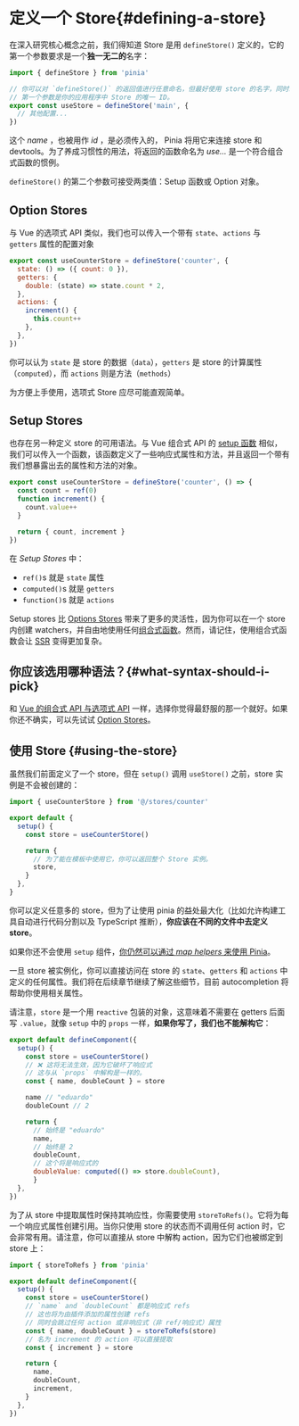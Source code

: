 # 定义一个 Store{#defining-a-store}

<VueSchoolLink
  href="https://vueschool.io/lessons/define-your-first-pinia-store"
  title="Learn how to define and use stores in Pinia"
/>

在深入研究核心概念之前，我们得知道 Store 是用 `defineStore()` 定义的，它的第一个参数要求是一个**独一无二的**名字：

```js
import { defineStore } from 'pinia'

// 你可以对 `defineStore()` 的返回值进行任意命名，但最好使用 store 的名字，同时以 `use` 开头且以 `Store` 结尾。（比如 `useUserStore`，`useCartStore`，`useProductStore`）
// 第一个参数是你的应用程序中 Store 的唯一 ID。
export const useStore = defineStore('main', {
  // 其他配置...
})
```

这个 _name_ ，也被用作 _id_ ，是必须传入的， Pinia 将用它来连接 store 和 devtools。为了养成习惯性的用法，将返回的函数命名为 _use..._ 是一个符合组合式函数的惯例。

`defineStore()` 的第二个参数可接受两类值：Setup 函数或 Option 对象。

## Option Stores

与 Vue 的选项式 API 类似，我们也可以传入一个带有 `state`、`actions` 与 `getters` 属性的配置对象

```js {2-10}
export const useCounterStore = defineStore('counter', {
  state: () => ({ count: 0 }),
  getters: {
    double: (state) => state.count * 2,
  },
  actions: {
    increment() {
      this.count++
    },
  },
})
```

你可以认为 `state` 是 store 的数据（`data`），`getters` 是 store 的计算属性（`computed`），而 `actions` 则是方法（`methods`）

为方便上手使用，选项式 Store 应尽可能直观简单。

## Setup Stores

也存在另一种定义 store 的可用语法。与 Vue 组合式 API 的 [setup 函数](https://vuejs.org/api/composition-api-setup.html) 相似，我们可以传入一个函数，该函数定义了一些响应式属性和方法，并且返回一个带有我们想暴露出去的属性和方法的对象。

```js
export const useCounterStore = defineStore('counter', () => {
  const count = ref(0)
  function increment() {
    count.value++
  }

  return { count, increment }
})
```

在 _Setup Stores_ 中：

- `ref()`s 就是 `state` 属性
- `computed()`s 就是 `getters`
- `function()`s 就是 `actions`

Setup stores 比 [Options Stores](#option-stores) 带来了更多的灵活性，因为你可以在一个 store 内创建 watchers，并自由地使用任何[组合式函数](https://vuejs.org/guide/reusability/composables.html#composables)。然而，请记住，使用组合式函数会让 [SSR](../cookbook/composables.md) 变得更加复杂。

## 你应该选用哪种语法？{#what-syntax-should-i-pick}

和 [Vue 的组合式 API 与选项式 API](https://vuejs.org/guide/introduction.html#which-to-choose) 一样，选择你觉得最舒服的那一个就好。如果你还不确实，可以先试试 [Option Stores](#option-stores)。
## 使用 Store {#using-the-store}

虽然我们前面定义了一个 store，但在 `setup()` 调用 `useStore()` 之前，store 实例是不会被创建的：

```js
import { useCounterStore } from '@/stores/counter'

export default {
  setup() {
    const store = useCounterStore()

    return {
      // 为了能在模板中使用它，你可以返回整个 Store 实例。
      store,
    }
  },
}
```

你可以定义任意多的 store，但为了让使用 pinia 的益处最大化（比如允许构建工具自动进行代码分割以及 TypeScript 推断），**你应该在不同的文件中去定义 store**。

如果你还不会使用 `setup` 组件，[你仍然可以通过 _map helpers_ 来使用 Pinia](../cookbook/options-api.md)。

一旦 store 被实例化，你可以直接访问在 store 的 `state`、`getters` 和 `actions` 中定义的任何属性。我们将在后续章节继续了解这些细节，目前 autocompletion 将帮助你使用相关属性。

请注意，`store` 是一个用 `reactive` 包装的对象，这意味着不需要在 getters 后面写 `.value`，就像 `setup` 中的 `props` 一样，**如果你写了，我们也不能解构它**：

```js
export default defineComponent({
  setup() {
    const store = useCounterStore()
    // ❌ 这将无法生效，因为它破坏了响应式
    // 这与从 `props` 中解构是一样的。
    const { name, doubleCount } = store

    name // "eduardo"
    doubleCount // 2

    return {
      // 始终是 "eduardo"
      name,
      // 始终是 2
      doubleCount,
      // 这个将是响应式的
      doubleValue: computed(() => store.doubleCount),
      }
  },
})
```

为了从 store 中提取属性时保持其响应性，你需要使用 `storeToRefs()`。它将为每一个响应式属性创建引用。当你只使用 store 的状态而不调用任何 action 时，它会非常有用。请注意，你可以直接从 store 中解构 action，因为它们也被绑定到 store 上：

```js
import { storeToRefs } from 'pinia'

export default defineComponent({
  setup() {
    const store = useCounterStore()
    // `name` and `doubleCount` 都是响应式 refs
    // 这也将为由插件添加的属性创建 refs
    // 同时会跳过任何 action 或非响应式（非 ref/响应式）属性
    const { name, doubleCount } = storeToRefs(store)
    // 名为 increment 的 action 可以直接提取
    const { increment } = store

    return {
      name,
      doubleCount,
      increment,
    }
  },
})
```
